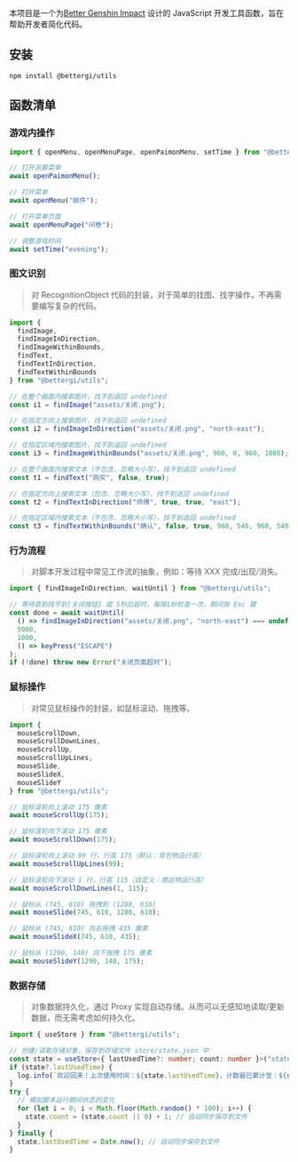 本项目是一个为[Better Genshin Impact](https://github.com/babalae/better-genshin-impact) 设计的 JavaScript 开发工具函数，旨在帮助开发者简化代码。

## 安装

```shell
npm install @bettergi/utils
```

## 函数清单

### 游戏内操作

```ts
import { openMenu, openMenuPage, openPaimonMenu, setTime } from "@bettergi/utils";

// 打开派蒙菜单
await openPaimonMenu();

// 打开菜单
await openMenu("邮件");

// 打开菜单页面
await openMenuPage("问卷");

// 调整游戏时间
await setTime("evening");
```

### 图文识别

> 对 RecognitionObject 代码的封装，对于简单的找图、找字操作，不再需要编写复杂的代码。

```ts
import {
  findImage,
  findImageInDirection,
  findImageWithinBounds,
  findText,
  findTextInDirection,
  findTextWithinBounds
} from "@bettergi/utils";

// 在整个画面内搜索图片，找不到返回 undefined
const i1 = findImage("assets/关闭.png");

// 在指定方向上搜索图片，找不到返回 undefined
const i2 = findImageInDirection("assets/关闭.png", "north-east");

// 在指定区域内搜索图片，找不到返回 undefined
const i3 = findImageWithinBounds("assets/关闭.png", 960, 0, 960, 1080);

// 在整个画面内搜索文本（不包含、忽略大小写），找不到返回 undefined
const t1 = findText("购买", false, true);

// 在指定方向上搜索文本（包含、忽略大小写），找不到返回 undefined
const t2 = findTextInDirection("师傅", true, true, "east");

// 在指定区域内搜索文本（不包含、忽略大小写），找不到返回 undefined
const t3 = findTextWithinBounds("确认", false, true, 960, 540, 960, 540);
```

### 行为流程

> 对脚本开发过程中常见工作流的抽象，例如：等待 XXX 完成/出现/消失。

```ts
import { findImageInDirection, waitUntil } from "@bettergi/utils";

// 等待直到找不到[关闭按钮] 或 5秒后超时，每隔1秒检查一次，期间按 Esc 键
const done = await waitUntil(
  () => findImageInDirection("assets/关闭.png", "north-east") === undefined,
  5000,
  1000,
  () => keyPress("ESCAPE")
);
if (!done) throw new Error("关闭页面超时");
```

### 鼠标操作

> 对常见鼠标操作的封装，如鼠标滚动、拖拽等。

```ts
import {
  mouseScrollDown,
  mouseScrollDownLines,
  mouseScrollUp,
  mouseScrollUpLines,
  mouseSlide,
  mouseSlideX,
  mouseSlideY
} from "@bettergi/utils";

// 鼠标滚轮向上滚动 175 像素
await mouseScrollUp(175);

// 鼠标滚轮向下滚动 175 像素
await mouseScrollDown(175);

// 鼠标滚轮向上滚动 99 行，行高 175（默认：背包物品行高）
await mouseScrollUpLines(99);

// 鼠标滚轮向下滚动 1 行，行高 115（自定义：商店物品行高）
await mouseScrollDownLines(1, 115);

// 鼠标从 (745, 610) 拖拽到 (1280, 610)
await mouseSlide(745, 610, 1280, 610);

// 鼠标从 (745, 610) 向右拖拽 435 像素
await mouseSlideX(745, 610, 435);

// 鼠标从 (1290, 140) 向下拖拽 175 像素
await mouseSlideY(1290, 140, 175);
```

### 数据存储

> 对象数据持久化，通过 Proxy 实现自动存储。从而可以无感知地读取/更新数据，而无需考虑如何持久化。

```ts
import { useStore } from "@bettergi/utils";

// 创建/读取存储对象，保存到存储文件 store/state.json 中
const state = useStore<{ lastUsedTime?: number; count: number }>("state");
if (state?.lastUsedTime) {
  log.info(`欢迎回来！上次使用时间：${state.lastUsedTime}，计数器已累计至：${state.count}`);
}
try {
  // 模拟脚本运行期间状态的变化
  for (let i = 0; i < Math.floor(Math.random() * 100); i++) {
    state.count = (state.count || 0) + 1; // 自动同步保存到文件
  }
} finally {
  state.lastUsedTime = Date.now(); // 自动同步保存到文件
}
```
